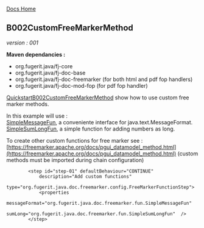 [Docs Home](../../index.md)

## B002CustomFreeMarkerMethod

*version : 001*

**Maven dependancies :**
* org.fugerit.java/fj-core
* org.fugerit.java/fj-doc-base
* org.fugerit.java/fj-doc-freemarker	(for both html and pdf fop handlers)
* org.fugerit.java/fj-doc-mod-fop	(for pdf fop handler)

[QuickstartB002CustomFreeMarkerMethod](../../fj-doc-quickstart-b-freemarker/src/test/java/test/org/fugerit/java/doc/qs/QuickstartB002CustomFreeMarkerMethod.java) show how to use custom free marker methods.

In this example will use :  
[SimpleMessageFun](https://venusdocs.fugerit.org/fj-doc-freemarker/src/main/java/org/fugerit/java/doc/freemarker/fun/SimpleMessageFun.java), a conveniente interface for java.text.MessageFormat.  
[SimpleSumLongFun](https://venusdocs.fugerit.org/fj-doc-freemarker/src/main/java/org/fugerit/java/doc/freemarker/fun/SimpleSumLongFun.java), a simple function for adding numbers as long.  

To create other custom functions for free marker see : 
[https://freemarker.apache.org/docs/pgui_datamodel_method.html](https://freemarker.apache.org/docs/pgui_datamodel_method.html)
(custom methods must be imported during chain configuration)

```
		<step id="step-01" defaultBehaviour="CONTINUE"
			description="Add custom functions" 
			type="org.fugerit.java.doc.freemarker.config.FreeMarkerFunctionStep">
			<properties 
				messageFormat="org.fugerit.java.doc.freemarker.fun.SimpleMessageFun"
				sumLong="org.fugerit.java.doc.freemarker.fun.SimpleSumLongFun"  />
		</step>	
```